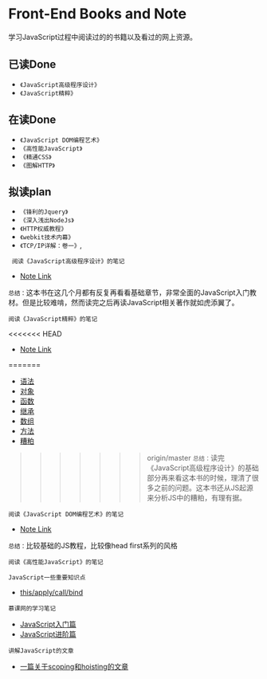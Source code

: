 # Front-End Books and Note
学习JavaScript过程中阅读过的的书籍以及看过的网上资源。
## 已读Done
* `《JavaScript高级程序设计》`
* `《JavaScript精粹》`
## 在读Done
* `《JavaScript DOM编程艺术》`
* `《高性能JavaScript》`
* `《精通CSS》`
* `《图解HTTP》`
## 拟读plan
* `《锋利的Jquery》`
* `《深入浅出NodeJs》`
* `《HTTP权威教程》`
* `《webkit技术内幕》`
* `《TCP/IP详解：卷一》`,

```
 阅读《JavaScript高级程序设计》的笔记
```
* [Note Link](https://github.com/benny201/JavaScript-Notes/tree/master/JavaScript高级程序设计)

`总结：`这本书在这几个月都有反复再看看基础章节，非常全面的JavaScript入门教材。但是比较难啃，然而读完之后再读JavaScript相关著作就如虎添翼了。

```
阅读《JavaScript精粹》的笔记
```
<<<<<<< HEAD
* [Note Link](https://github.com/benny201/JavaScript-Notes/tree/master/JavaScript语言精粹)

=======
* [语法](https://github.com/benny201/JavaScript-Notes/tree/master/JavaScript语言精粹/语法)
* [对象](https://github.com/benny201/JavaScript-Notes/tree/master/JavaScript语言精粹/对象)
* [函数](https://github.com/benny201/JavaScript-Notes/tree/master/JavaScript语言精粹/函数)
* [继承](https://github.com/benny201/JavaScript-Notes/tree/master/JavaScript语言精粹/继承)
* [数组](https://github.com/benny201/JavaScript-Notes/tree/master/JavaScript语言精粹/数组)
* [方法](https://github.com/benny201/JavaScript-Notes/tree/master/JavaScript语言精粹/方法)
* [糟粕](https://github.com/benny201/JavaScript-Notes/tree/master/JavaScript语言精粹/糟粕)
>>>>>>> origin/master
`总结：`读完《JavaScript高级程序设计》的基础部分再来看这本书的时候，理清了很多之前的问题。这本书还从JS起源来分析JS中的糟粕，有理有据。

```
阅读《JavaScript DOM编程艺术》的笔记
```
* [Note Link](https://github.com/benny201/JavaScript-Notes/tree/master/JavaScript%20DOM编程艺术)

`总结：`比较基础的JS教程，比较像head first系列的风格

```
阅读《高性能JavaScript》的笔记
```


```
JavaScript一些重要知识点
```
* [this/apply/call/bind](https://github.com/benny201/JavaScript-Notes/tree/master/JavaScript一些关键知识点/This对象)

```
慕课网的学习笔记
```
* [JavaScript入门篇](https://github.com/benny201/JavaScript-Notes/tree/master/chapter%207%20%20%20函数表达式 "入门篇")
* [JavaScript进阶篇](https://github.com/benny201/JavaScript-Notes/tree/master/Imooc笔记/JavaScript进阶 "进阶篇")

```
讲解JavaScript的文章
```
* [一篇关于scoping和hoisting的文章](http://www.adequatelygood.com/JavaScript-Scoping-and-Hoisting.html "一篇关于scoping和hoisting的好文章")


